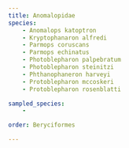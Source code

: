 ```yaml
---
title: Anomalopidae
species:
    - Anomalops katoptron
    - Kryptophanaron alfredi
    - Parmops coruscans
    - Parmops echinatus
    - Photoblepharon palpebratum
    - Photoblepharon steinitzi
    - Phthanophaneron harveyi
    - Protoblepharon mccoskeri
    - Protoblepharon rosenblatti

sampled_species:
    - 

order: Beryciformes

---
```

